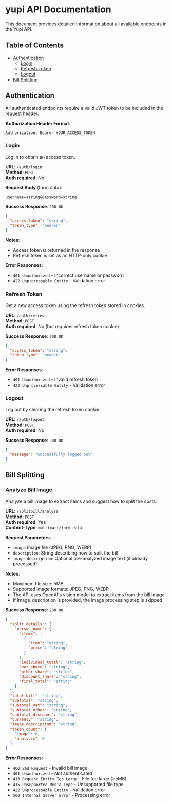 # yupi API Documentation

This document provides detailed information about all available endpoints in the Yupi API.

## Table of Contents

- [Authentication](#authentication)
  - [Login](#login)
  - [Refresh Token](#refresh-token)
  - [Logout](#logout)
- [Bill Splitting](#bill-splitting)

## Authentication

All authenticated endpoints require a valid JWT token to be included in the request header. 

**Authorization Header Format**:
```
Authorization: Bearer YOUR_ACCESS_TOKEN
```

### Login

Log in to obtain an access token.

**URL**: `/auth/login`  
**Method**: `POST`  
**Auth required**: No  

**Request Body** (form data):
```
username=string&password=string
```

**Success Response**: `200 OK`
```json
{
  "access_token": "string",
  "token_type": "bearer"
}
```

**Notes**:
- Access token is returned in the response
- Refresh token is set as an HTTP-only cookie

**Error Responses**:
- `401 Unauthorized` - Incorrect username or password
- `422 Unprocessable Entity` - Validation error

### Refresh Token

Get a new access token using the refresh token stored in cookies.

**URL**: `/auth/refresh`  
**Method**: `POST`  
**Auth required**: No (but requires refresh token cookie)  

**Success Response**: `200 OK`
```json
{
  "access_token": "string",
  "token_type": "bearer"
}
```

**Error Responses**:
- `401 Unauthorized` - Invalid refresh token
- `422 Unprocessable Entity` - Validation error

### Logout

Log out by clearing the refresh token cookie.

**URL**: `/auth/logout`  
**Method**: `POST`  
**Auth required**: No  

**Success Response**: `200 OK`
```json
{
  "message": "Successfully logged out"
}
```

## Bill Splitting

### Analyze Bill Image

Analyze a bill image to extract items and suggest how to split the costs.

**URL**: `/splitbill/analyze`  
**Method**: `POST`  
**Auth required**: Yes  
**Content-Type**: `multipart/form-data`  

**Request Parameters**:
- `image`: Image file (JPEG, PNG, WEBP)
- `description`: String describing how to split the bill
- `image_description`: Optional pre-analyzed image text (if already processed)

**Notes**:
- Maximum file size: 5MB
- Supported image formats: JPEG, PNG, WEBP
- The API uses OpenAI's vision model to extract items from the bill image
- If image_description is provided, the image processing step is skipped

**Success Response**: `200 OK`
```json
{
  "split_details": {
    "person_name": {
      "items": [
        {
          "item": "string",
          "price": "string"
        }
      ],
      "individual_total": "string",
      "vat_share": "string",
      "other_share": "string",
      "discount_share": "string",
      "final_total": "string"
    }
  },
  "total_bill": "string",
  "subtotal": "string",
  "subtotal_vat": "string",
  "subtotal_other": "string",
  "subtotal_discount": "string",
  "currency": "string",
  "image_description": "string",
  "token_count": {
    "image": 0,
    "analysis": 0
  }
}
```

**Error Responses**:
- `400 Bad Request` - Invalid bill image
- `401 Unauthorized` - Not authenticated
- `413 Request Entity Too Large` - File too large (>5MB)
- `415 Unsupported Media Type` - Unsupported file type
- `422 Unprocessable Entity` - Validation error
- `500 Internal Server Error` - Processing error